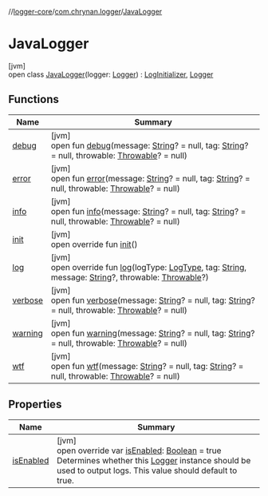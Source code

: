 //[logger-core](../../../index.md)/[com.chrynan.logger](../index.md)/[JavaLogger](index.md)

# JavaLogger

[jvm]\
open class [JavaLogger](index.md)(logger: [Logger](https://developer.android.com/reference/kotlin/java/util/logging/Logger.html)) : [LogInitializer](../../../../logger-core/logger-core/com.chrynan.logger/-log-initializer/index.md), [Logger](../../../../logger-core/logger-core/com.chrynan.logger/-logger/index.md)

## Functions

| Name | Summary |
|---|---|
| [debug](index.md#528699424%2FFunctions%2F1038150354) | [jvm]<br>open fun [debug](index.md#528699424%2FFunctions%2F1038150354)(message: [String](https://kotlinlang.org/api/latest/jvm/stdlib/kotlin/-string/index.html)? = null, tag: [String](https://kotlinlang.org/api/latest/jvm/stdlib/kotlin/-string/index.html)? = null, throwable: [Throwable](https://kotlinlang.org/api/latest/jvm/stdlib/kotlin/-throwable/index.html)? = null) |
| [error](index.md#-1522606379%2FFunctions%2F1038150354) | [jvm]<br>open fun [error](index.md#-1522606379%2FFunctions%2F1038150354)(message: [String](https://kotlinlang.org/api/latest/jvm/stdlib/kotlin/-string/index.html)? = null, tag: [String](https://kotlinlang.org/api/latest/jvm/stdlib/kotlin/-string/index.html)? = null, throwable: [Throwable](https://kotlinlang.org/api/latest/jvm/stdlib/kotlin/-throwable/index.html)? = null) |
| [info](index.md#1308495187%2FFunctions%2F1038150354) | [jvm]<br>open fun [info](index.md#1308495187%2FFunctions%2F1038150354)(message: [String](https://kotlinlang.org/api/latest/jvm/stdlib/kotlin/-string/index.html)? = null, tag: [String](https://kotlinlang.org/api/latest/jvm/stdlib/kotlin/-string/index.html)? = null, throwable: [Throwable](https://kotlinlang.org/api/latest/jvm/stdlib/kotlin/-throwable/index.html)? = null) |
| [init](init.md) | [jvm]<br>open override fun [init](init.md)() |
| [log](log.md) | [jvm]<br>open override fun [log](log.md)(logType: [LogType](../../../../logger-core/logger-core/com.chrynan.logger/-log-type/index.md), tag: [String](https://kotlinlang.org/api/latest/jvm/stdlib/kotlin/-string/index.html), message: [String](https://kotlinlang.org/api/latest/jvm/stdlib/kotlin/-string/index.html)?, throwable: [Throwable](https://kotlinlang.org/api/latest/jvm/stdlib/kotlin/-throwable/index.html)?) |
| [verbose](index.md#-736659633%2FFunctions%2F1038150354) | [jvm]<br>open fun [verbose](index.md#-736659633%2FFunctions%2F1038150354)(message: [String](https://kotlinlang.org/api/latest/jvm/stdlib/kotlin/-string/index.html)? = null, tag: [String](https://kotlinlang.org/api/latest/jvm/stdlib/kotlin/-string/index.html)? = null, throwable: [Throwable](https://kotlinlang.org/api/latest/jvm/stdlib/kotlin/-throwable/index.html)? = null) |
| [warning](index.md#1679762281%2FFunctions%2F1038150354) | [jvm]<br>open fun [warning](index.md#1679762281%2FFunctions%2F1038150354)(message: [String](https://kotlinlang.org/api/latest/jvm/stdlib/kotlin/-string/index.html)? = null, tag: [String](https://kotlinlang.org/api/latest/jvm/stdlib/kotlin/-string/index.html)? = null, throwable: [Throwable](https://kotlinlang.org/api/latest/jvm/stdlib/kotlin/-throwable/index.html)? = null) |
| [wtf](index.md#-1842084362%2FFunctions%2F1038150354) | [jvm]<br>open fun [wtf](index.md#-1842084362%2FFunctions%2F1038150354)(message: [String](https://kotlinlang.org/api/latest/jvm/stdlib/kotlin/-string/index.html)? = null, tag: [String](https://kotlinlang.org/api/latest/jvm/stdlib/kotlin/-string/index.html)? = null, throwable: [Throwable](https://kotlinlang.org/api/latest/jvm/stdlib/kotlin/-throwable/index.html)? = null) |

## Properties

| Name | Summary |
|---|---|
| [isEnabled](is-enabled.md) | [jvm]<br>open override var [isEnabled](is-enabled.md): [Boolean](https://kotlinlang.org/api/latest/jvm/stdlib/kotlin/-boolean/index.html) = true<br>Determines whether this [Logger](https://developer.android.com/reference/kotlin/java/util/logging/Logger.html) instance should be used to output logs. This value should default to true. |

